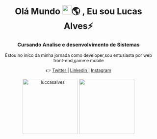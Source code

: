 <h1 align="center">Olá Mundo <img src="https://raw.githubusercontent.com/kaueMarques/kaueMarques/master/hi.gif" width="30px">🌎 , Eu sou Lucas Alves⚡</h1>
<h3 align="center">Cursando Analise e desenvolvimento de Sistemas</h3>

<p align="center"> Estou no iníco da minha jornada como developer,sou entusiasta por web front-end,game e mobile</p>  
<p align="center">👉
  <a href="https://twitter.com/oh_dasilva">Twitter |</a> 
  <a href="https://www.linkedin.com/in/alveslucano/">Linkedin |</a> 
  <a href="https://www.instagram.com/im_lucasdasilva/">Instagram</a>
</p>
<p align="center">
<img  height="180em" src="https://github-readme-stats.vercel.app/api?username=luccasalves&show_icons=true&theme=dracula" alt="luccasalves"/> 
<img height="180em" src="https://github-readme-stats.vercel.app/api/top-langs/?username=luccasalves&&layout=compact&theme=dracula"(https://github.com/luccasalves/github-readme-stats)>
</p>

<p align="center">
 
